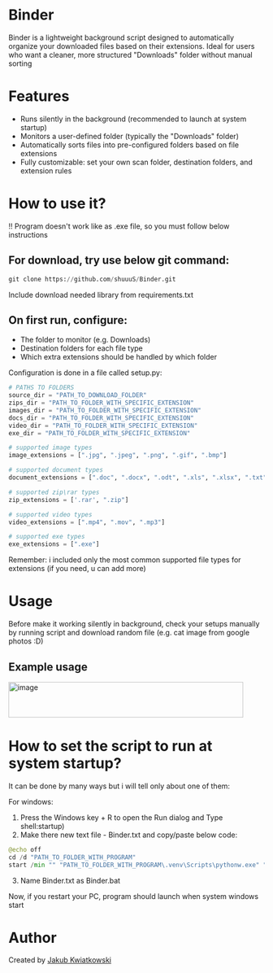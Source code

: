 # Binder
Binder is a lightweight background script designed to automatically organize your downloaded files based on their extensions. Ideal for users who want a cleaner, more structured "Downloads" folder without manual sorting
# Features
* Runs silently in the background (recommended to launch at system startup)
* Monitors a user-defined folder (typically the "Downloads" folder)
* Automatically sorts files into pre-configured folders based on file extensions
* Fully customizable: set your own scan folder, destination folders, and extension rules
# How to use it?
!! Program doesn't work like as .exe file, so you must follow below instructions
## For download, try use below git command:
```python
git clone https://github.com/shuuuS/Binder.git
```
Include download needed library from requirements.txt
## On first run, configure:
* The folder to monitor (e.g. Downloads)
* Destination folders for each file type
* Which extra extensions should be handled by which folder

Configuration is done in a file called setup.py:
```python
# PATHS TO FOLDERS
source_dir = "PATH_TO_DOWNLOAD_FOLDER"
zips_dir = "PATH_TO_FOLDER_WITH_SPECIFIC_EXTENSION"
images_dir = "PATH_TO_FOLDER_WITH_SPECIFIC_EXTENSION"
docs_dir = "PATH_TO_FOLDER_WITH_SPECIFIC_EXTENSION"
video_dir = "PATH_TO_FOLDER_WITH_SPECIFIC_EXTENSION"
exe_dir = "PATH_TO_FOLDER_WITH_SPECIFIC_EXTENSION"

# supported image types
image_extensions = [".jpg", ".jpeg", ".png", ".gif", ".bmp"]

# supported document types
document_extensions = [".doc", ".docx", ".odt", ".xls", ".xlsx", ".txt", ".pdf"]

# supported zip\rar types
zip_extensions = ['.rar', ".zip"]

# supported video types
video_extensions = [".mp4", ".mov", ".mp3"]

# supported exe types
exe_extensions = [".exe"]
```
Remember: i included only the most common supported file types for extensions (if you need, u can add more)

# Usage
Before make it working silently in background, check your setups manually by running script and download random file (e.g. cat image from google photos :D)

## Example usage
<img width="462" height="70" alt="image" src="https://github.com/user-attachments/assets/c9d3a59c-a383-4506-aa25-c23dc17125be" />

# How to set the script to run at system startup?
It can be done by many ways but i will tell only about one of them:

For windows:
1) Press the Windows key + R to open the Run dialog and Type shell:startup)
2) Make there new text file - Binder.txt and copy/paste below code:
```python
@echo off
cd /d "PATH_TO_FOLDER_WITH_PROGRAM"
start /min "" "PATH_TO_FOLDER_WITH_PROGRAM\.venv\Scripts\pythonw.exe" "PATH_TO_FOLDER_WITH_PROGRAM\main.py"
```
3) Name Binder.txt as Binder.bat

Now, if you restart your PC, program should launch when system windows start

# Author
Created by [Jakub Kwiatkowski](https://github.com/shuuuS)

